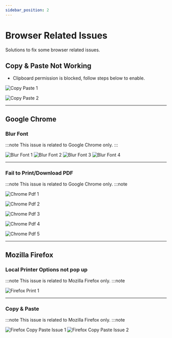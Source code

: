 ```yaml
---
sidebar_position: 2
---
```


# Browser Related Issues

Solutions to fix some browser related issues.

## Copy & Paste Not Working

- Clipboard permission is blocked, follow steps below to enable.

![Copy Paste 1](../../static/img/troubleshooting/copy-paste-1.png)

![Copy Paste 2](../../static/img/troubleshooting/copy-paste-2.png)

---

## Google Chrome

### Blur Font

:::note
This issue is related to Google Chrome only.
:::

![Blur Font 1](../../static/img/troubleshooting/blur-font-1.png)
![Blur Font 2](../../static/img/troubleshooting/blur-font-2.png)
![Blur Font 3](../../static/img/troubleshooting/blur-font-3.png)
![Blur Font 4](../../static/img/troubleshooting/blur-font-4.png)

---

### Fail to Print/Download PDF

:::note
This issue is related to Google Chrome only.
:::note

![Chrome Pdf 1](../../static/img/troubleshooting/chrome-pdf-1.png)

![Chrome Pdf 2](../../static/img/troubleshooting/chrome-pdf-2.png)

![Chrome Pdf 3](../../static/img/troubleshooting/chrome-pdf-3.png)

![Chrome Pdf 4](../../static/img/troubleshooting/chrome-pdf-4.png)

![Chrome Pdf 5](../../static/img/troubleshooting/chrome-pdf-5.png)

---

## Mozilla Firefox

### Local Printer Options not pop up

:::note
This issue is related to Mozilla Firefox only.
:::note

![Firefox Print 1](../../static/img/troubleshooting/firefox-print.png)

--- 

### Copy & Paste

:::note
This issue is related to Mozilla Firefox only.
:::note

![Firefox Copy Paste Issue 1](../../static/img/troubleshooting/firefox-copy-paste-issue-1.png)
![Firefox Copy Paste Issue 2](../../static/img/troubleshooting/firefox-copy-paste-issue-2.png)
